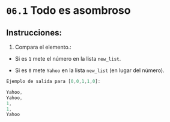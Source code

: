 # `06.1` Todo es asombroso

## Instrucciones:

1. Compara el elemento.:

+  Si es `1` mete el número en la lista `new_list`.  

+  Si es `0` mete `Yahoo` en la lista `new_list` (en lugar del número).


```js
Ejemplo de salida para [0,0,1,1,0]:

Yahoo,
Yahoo,
1,
1,
Yahoo
```